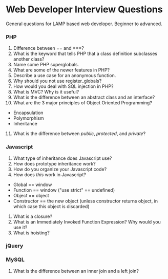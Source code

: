 Web Developer Interview Questions
=======================

General questions for LAMP based web developer. Beginner to advanced.

### PHP

1. Difference between == and ===?
2. What is the keyword that tells PHP that a class definition subclasses another class?
3. Name some PHP superglobals.
4. What are some of the newer features in PHP?
5. Describe a use case for an anonymous function.
6. Why should you not use register_globals?
7. How would you deal with SQL injection in PHP?
8. What is MVC? Why is it useful?
9. What is the difference between an abstract class and an interface?
10. What are the 3 major principles of Object Oriented Programming?
  * Encapsulation
  * Polymorphism
  * Inheritance
11. What is the difference between _public_, _protected_, and _private_?

### Javascript

1. What type of inheritance does Javascript use?
2. How does prototype inheritance work?
3. How do you organize your Javascript code?
4. How does _this_ work in Javascript?
  * Global == window
  * Function == window ("use strict" == undefined)
  * Object == object
  * Constructor == the new object (unless constructor returns object, in which case this object is discarded)
1. What is a closure?
2. What is an Immediately Invoked Function Expression? Why would you use it?
3. What is hoisting?

### jQuery

### MySQL

1. What is the difference between an inner join and a left join?
